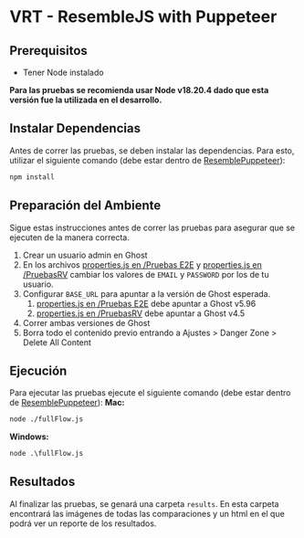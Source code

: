 # VRT - ResembleJS with Puppeteer
## Prerequisitos
- Tener Node instalado

**Para las pruebas se recomienda usar Node v18.20.4 dado que esta versión fue la utilizada en el desarrollo.**

## Instalar Dependencias
Antes de correr las pruebas, se deben instalar las dependencias. Para esto, utilizar el siguiente comando (debe estar dentro de [ResemblePuppeteer](../ResemblePuppeteer)):
```bash
npm install
```

## Preparación del Ambiente
Sigue estas instrucciones antes de correr las pruebas para asegurar que se ejecuten de la manera correcta.
1. Crear un usuario admin en Ghost
2. En los archivos [properties.js en /Pruebas E2E](../Pruebas%20E2E/Puppeteer-Cucumber/properties.js) y [properties.js en /PruebasRV](../PruebasRV/Puppeteer-Cucumber/properties.js) cambiar los valores de `EMAIL` y `PASSWORD` por los de tu usuario.
3. Configurar `BASE_URL` para apuntar a la versión de Ghost esperada.
   1. [properties.js en /Pruebas E2E](../Pruebas%20E2E/Puppeteer-Cucumber/properties.js) debe apuntar a Ghost v5.96
   2. [properties.js en /PruebasRV](../PruebasRV/Puppeteer-Cucumber/properties.js) debe apuntar a Ghost v4.5
4. Correr ambas versiones de Ghost
5. Borra todo el contenido previo entrando a Ajustes > Danger Zone > Delete All Content

## Ejecución
Para ejecutar las pruebas ejecute el siguiente comando (debe estar dentro de [ResemblePuppeteer](../ResemblePuppeteer)):
**Mac:**
```bash
node ./fullFlow.js
```
**Windows:**
```bash
node .\fullFlow.js
```

## Resultados
Al finalizar las pruebas, se genará una carpeta `results`. En esta carpeta encontrará las imágenes de todas las comparaciones y un html en el que podrá ver un reporte de los resultados.